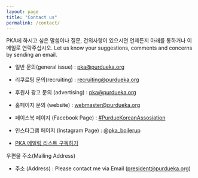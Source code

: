 ```yaml
---
layout: page
title: "Contact us"
permalink: /contact/
---
```



PKA에 하시고 싶은 말씀이나 질문, 건의사항이 있으시면 언제든지 아래를 통하거나 이메일로 연락주십시오.
Let us know your suggestions, comments and concerns by sending an email.

* 일반 문의(general issue) : pka@purdueka.org
* 리쿠르팅 문의(recruiting) : recruiting@purdueka.org
* 후원사 광고 문의 (advertising) : pka@purdueka.org
* 홈페이지 문의 (website) : webmaster@purdueka.org

* 페이스북 페이지 (Facebook Page) : [#PurdueKoreanAssosiation](https://www.facebook.com/PurdueKoreanAssociation)
* 인스타그램 페이지 (Instagram Page) : [@pka_boilerup](https://instagram.com/pka_boilerup)
* [PKA 메일링 리스트 구독하기](https://lists.purdue.edu/mailman/listinfo/pka)

우편물 주소(Mailing Address)
* 주소 (Address) : Please contact me via Email (president@purdueka.org)
